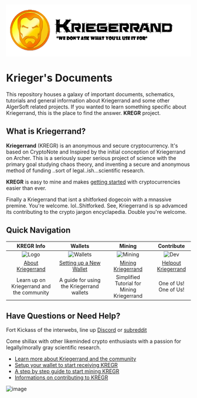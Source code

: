 ![image](https://raw.githubusercontent.com/Algersoft/Kriegerrand/master/logos/Krieggerrand-logo-git.png)

# **Krieger's Documents**
This repository houses a galaxy of important documents, schematics, tutorials and general information about Kriegerrand and some other AlgerSoft related projects. If you wanted to learn something specific about Kriegerrand, this is the place to find the answer. **KREGR** project.

## **What is Kriegerrand?**
**Kriegerrand** (KREGR) is an anonymous and secure cryptocurrency.  It's based on CryptoNote and Inspired by the initial conception of Kriegerrand on Archer.  This is a seriously super serious project of science with the primary goal studying chaos theory, and inventing a secure and anonymous method of funding ..sort of legal..ish...scientific research.

**KREGR** is easy to mine and makes [getting started](Getting-Started.md) with cryptocurrencies easier than ever.

Finally a Kriegerrand that isnt a shitforked dogecoin with a mnassive premine.  You're welcome.  lol..Shitforked. See, Kriegerrand is sp advamced its contributing to the crypto jargon encyclapedia. Double you're welcome. 

## Quick Navigation

| **KREGR Info** | **Wallets** | **Mining** | **Contribute** |
|:----------------------:|:-------------:|:------------:|:------------------:|
| ![Logo](https://raw.githubusercontent.com/Algersoft/kriegers-documents/master/images/kriegerrand-info.jpg) | ![Wallets](https://raw.githubusercontent.com/Algersoft/kriegers-documents/master/images/kriegerrand-wallet.jpg) | ![Mining](https://raw.githubusercontent.com/Algersoft/kriegers-documents/master/images/kriegerrand-mining.jpg) | ![Dev](https://raw.githubusercontent.com/Algersoft/kriegers-documents/master/images/kriegerrand-lsed.jpg) |
| [About Kriegerrand](about/About-TurtleCoin.md) | [Setting up a New Wallet](Getting-Started#new-wallet) | [Mining Kriegerrand](mining/what-is-mining) | [Helpout Kriegerrand](about/Contributing) |
| Learn up on Kriegerrand and the community | A guide for using the Kriegerrand wallets | Simplified Tutorial for Mining Kriegerrand | One of Us! One of Us! |

## Have Questions or Need Help?

Fort Kickass of the interwebs, line up [Discord](http://coms.kriegerrand.com/) or [subreddit](https://www.reddit.com/r/DrKrieger/)

Come shillax with other likeminded crypto enthusiasts with a passion for legally/morally gray scientific research.

- [Learn more about Kriegerrand and the community](about/Home.md)
- [Setup your wallet to start receiving KREGR](Getting-Started.md#setting-up-a-new-wallet)
- [A step by step guide to start mining KREGR](Getting-Started.md#start-mining)
- [Informations on contributing to KREGR](about/Contributing.md)

![image](https://raw.githubusercontent.com/Algersoft/kriegers-documents/master/images/bloc-logo-intro.png)
